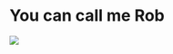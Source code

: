 # You can call me Rob

<img src="[![image](https://github.com/4GeeksAcademy/roberttovarv/assets/155775143/06a9a1d8-62bf-4dc2-b1aa-16d2330180b6)](https://nautalis.net/extras/imagenes/2023/nautalis.es.vKUsfNybwu32XPJYmk8fjRCe6lUAURnxrqWmDDjb5PBvXSxcfs.png)https://nautalis.net/extras/imagenes/2023/nautalis.es.vKUsfNybwu32XPJYmk8fjRCe6lUAURnxrqWmDDjb5PBvXSxcfs.png" />

